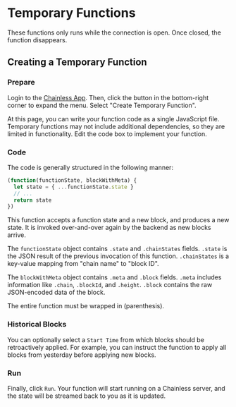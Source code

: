 # Temporary Functions
These functions only runs while the connection is open.  Once closed, the function disappears.

## Creating a Temporary Function

### Prepare
Login to the [Chainless App](https://app.chainless.dev).  Then, click the button in the bottom-right corner to expand the menu.  Select "Create Temporary Function".

At this page, you can write your function code as a single JavaScript file.  Temporary functions may not include additional dependencies, so they are limited in functionality.  Edit the code box to implement your function.

### Code
The code is generally structured in the following manner:
```js
(function(functionState, blockWithMeta) {
  let state = { ...functionState.state }
  // ...
  return state
})
```

This function accepts a function state and a new block, and produces a new state.  It is invoked over-and-over again by the backend as new blocks arrive.

The `functionState` object contains `.state` and `.chainStates` fields. `.state` is the JSON result of the previous invocation of this function. `.chainStates` is a key-value mapping from "chain name" to "block ID".
  
The `blockWithMeta` object contains `.meta` and `.block` fields.  `.meta` includes information like `.chain`, `.blockId`, and `.height`. `.block` contains the raw JSON-encoded data of the block.

The entire function must be wrapped in (parenthesis).

### Historical Blocks
You can optionally select a `Start Time` from which blocks should be retroactively applied. For example,
you can instruct the function to apply all blocks from yesterday before applying new blocks.

### Run
Finally, click `Run`.  Your function will start running on a Chainless server, and the state will be streamed back to you as it is updated.
